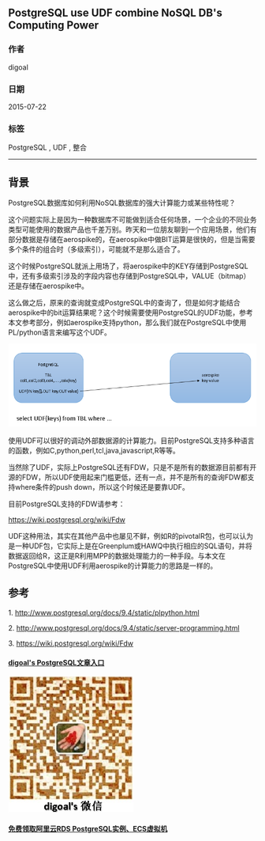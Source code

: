 ## PostgreSQL use UDF combine NoSQL DB's Computing Power  
                                                                                                                                                 
### 作者                                                                                                                                
digoal                                                                                                                                
                                                                                                                                
### 日期                                                                                                                                 
2015-07-22                                                                                                                     
                                                                                                                                  
### 标签                                                                                                                                
PostgreSQL , UDF , 整合      
                                                                                                                                            
----                                                                                                                                            
                                                                                                                                             
## 背景                                                                     
PostgreSQL数据库如何利用NoSQL数据库的强大计算能力或某些特性呢？  
  
这个问题实际上是因为一种数据库不可能做到适合任何场景，一个企业的不同业务类型可能使用的数据产品也千差万别。昨天和一位朋友聊到一个应用场景，他们有部分数据是存储在aerospike的，在aerospike中做BIT运算是很快的，但是当需要多个条件的组合时（多级索引），可能就不是那么适合了。  
  
这个时候PostgreSQL就派上用场了，将aerospike中的KEY存储到PostgreSQL中，还有多级索引涉及的字段内容也存储到PostgreSQL中，VALUE（bitmap）还是存储在aerospike中。  
  
这么做之后，原来的查询就变成PostgreSQL中的查询了，但是如何才能结合aerospike中的bit运算结果呢？这个时候需要使用PostgreSQL的UDF功能，参考本文参考部分，例如aerospike支持python，那么我们就在PostgreSQL中使用PL/python语言来编写这个UDF。  
  
![pic](20150722_01_pic_001.png)  
  
使用UDF可以很好的调动外部数据源的计算能力。目前PostgreSQL支持多种语言的函数，例如C,python,perl,tcl,java,javascript,R等等。  
  
当然除了UDF，实际上PostgreSQL还有FDW，只是不是所有的数据源目前都有开源的FDW，所以UDF使用起来门槛更低，还有一点，并不是所有的查询FDW都支持where条件的push down，所以这个时候还是要靠UDF。  
  
目前PostgreSQL支持的FDW请参考：  
  
https://wiki.postgresql.org/wiki/Fdw  
  
UDF这种用法，其实在其他产品中也屡见不鲜，例如R的pivotalR包，也可以认为是一种UDF包，它实际上是在Greenplum或HAWQ中执行相应的SQL语句，并将数据返回给R，这正是R利用MPP的数据处理能力的一种手段。与本文在PostgreSQL中使用UDF利用aerospike的计算能力的思路是一样的。  
  
## 参考  
1\. http://www.postgresql.org/docs/9.4/static/plpython.html  
  
2\. http://www.postgresql.org/docs/9.4/static/server-programming.html  
  
3\. https://wiki.postgresql.org/wiki/Fdw  
  
  
  
  
  
  
  
  
  
  
  
  
  
  
  
#### [digoal's PostgreSQL文章入口](https://github.com/digoal/blog/blob/master/README.md "22709685feb7cab07d30f30387f0a9ae")
  
  
![digoal's weixin](../pic/digoal_weixin.jpg "f7ad92eeba24523fd47a6e1a0e691b59")
  
  
  
  
  
  
  
  
#### [免费领取阿里云RDS PostgreSQL实例、ECS虚拟机](https://www.aliyun.com/database/postgresqlactivity "57258f76c37864c6e6d23383d05714ea")
  

